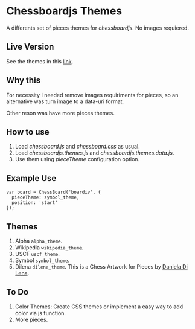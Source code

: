# Chessboardjs Themes

A differents set of pieces themes for *chessboardjs*. No images requiered.

## Live Version

See the themes in this [link](https://cdn.rawgit.com/jbkunst/chessboardjs-themes/master/index.html). 

## Why this

For necessity I needed remove images requiriments for pieces, so an alternative was turn 
image to a data-uri format.

Other reson was have more pieces themes.

## How to use

1. Load *chessboard.js* and *chessboard.css* as usual.
2. Load  *chessboardjs.themes.js* and *chessboardjs.themes.data.js*.
3. Use them using *pieceTheme* configuration option.

## Example Use

```
var board = ChessBoard('boardiv', {
  pieceTheme: symbol_theme,
  position: 'start'
});
```

## Themes

1. Alpha `alpha_theme`.
1. Wikipedia `wikipedia_theme`.
1. USCF `uscf_theme`.
1. Symbol `symbol_theme`.
1. Dilena `dilena_theme`. This is a Chess Artwork for Pieces by [Daniela Di Lena](http://www.dilena.de/161491/1618285/work/chess-pieces-and-board).

## To Do

1. Color Themes: Create CSS themes or implement a easy way to add color via js function.
2. More pieces.